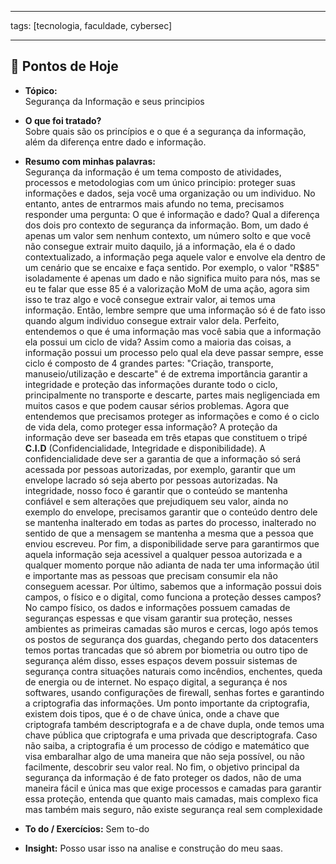 	
---

tags: [tecnologia, faculdade, cybersec]

---

## 📝 Pontos de Hoje

- **Tópico:**  
	 Segurança da Informação e seus principios

- **O que foi tratado?**  
	 Sobre quais são os princípios e o que é a segurança da informação, além da diferença entre dado e informação.

- **Resumo com minhas palavras:**  
	 Segurança da informação é um tema composto de atividades, processos e metodologias com um único principio: proteger suas informações e dados, seja você uma organização ou um individuo. No entanto, antes de entrarmos mais afundo no tema, precisamos responder uma pergunta: O que é informação e dado? Qual a diferença dos dois pro contexto de segurança da informação. Bom, um dado é apenas um valor sem nenhum contexto, um número solto e que você não consegue extrair muito daquilo, já a informação, ela é o dado contextualizado, a informação pega aquele valor e envolve ela dentro de um cenário que se encaixe e faça sentido. Por exemplo, o valor "R$85" isoladamente é apenas um dado e não significa muito para nós, mas se eu te falar que esse 85 é a valorização MoM de uma ação, agora sim isso te traz algo e você consegue extrair valor, ai temos uma informação. Então, lembre sempre que uma informação só é de fato isso quando algum individuo consegue extrair valor dela. Perfeito, entendemos o que é uma informação mas você sabia que a informação ela possui um ciclo de vida? Assim como a maioria das coisas, a informação possui um processo pelo qual ela deve passar sempre, esse ciclo é composto de 4 grandes partes: "Criação, transporte, manuseio/utilização e descarte" é de extrema importância garantir a integridade e proteção das informações durante todo o ciclo, principalmente no transporte e descarte, partes mais negligenciada em muitos casos e que podem causar sérios problemas. Agora que entendemos que precisamos proteger as informações e como é o ciclo de vida dela, como proteger essa informação? A proteção da informação deve ser baseada em três etapas que constituem o tripé **C.I.D** (Confidencialidade, Integridade e disponibilidade). A confidencialidade deve ser a garantia de que a informação só será acessada por pessoas autorizadas, por exemplo, garantir que um envelope lacrado só seja aberto por pessoas autorizadas. Na integridade, nosso foco é garantir que o conteúdo se mantenha confiável e sem alterações que prejudiquem seu valor, ainda no exemplo do envelope, precisamos garantir que o conteúdo dentro dele se mantenha inalterado em todas as partes do processo, inalterado no sentido de que a mensagem se mantenha a mesma que a pessoa que enviou escreveu. Por fim, a disponibilidade serve para garantirmos que aquela informação seja acessivel a qualquer pessoa autorizada e a qualquer momento porque não adianta de nada ter uma informação útil e importante mas as pessoas que precisam consumir ela não conseguem acessar. Por último, sabemos que a informação possui dois campos, o físico e o digital, como funciona a proteção desses campos? No campo físico, os dados e informações possuem camadas de seguranças espessas e que visam garantir sua proteção, nesses ambientes as primeiras camadas são muros e cercas, logo após temos os postos de segurança dos guardas, chegando perto dos datacenters temos portas trancadas que só abrem por biometria ou outro tipo de segurança além disso, esses espaços devem possuir sistemas de segurança contra situações naturais como incêndios, enchentes, queda de energia ou de internet. No espaço digital, a segurança é nos softwares, usando configurações de firewall, senhas fortes e garantindo a criptografia das informações. Um ponto importante da criptografia, existem dois tipos, que é o de chave única, onde a chave que criptografa também descriptografa e a de chave dupla, onde temos uma chave pública que criptografa e uma privada que descriptografa. Caso não saiba, a criptografia é um processo de código e matemático que visa embaralhar algo de uma maneira que não seja possível, ou não facilmente, descobrir seu valor real. No fim, o objetivo principal da segurança da informação é de fato proteger os dados, não de uma maneira fácil e única mas que exige processos e camadas para garantir essa proteção, entenda que quanto mais camadas, mais complexo fica mas também mais seguro, não existe segurança real sem complexidade

- **To do / Exercícios:** 
	 Sem to-do

- **Insight:**
	 Posso usar isso na analise e construção do meu saas.